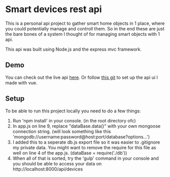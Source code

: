 # Smart devices rest api
This is a personal api project to gather smart home objects in 1 place, where you could potentially manage and controll them.
So in the end these are just the bare bones of a system I thought of for managing smart objects with 1 api.

This api was built using Node.js and the express mvc framework.

## Demo
You can check out the live api [here](http://markvonk.com:8000/api/devices).
Or follow [this git]() to set up the api ui I made with vue.

## Setup
To be able to run this project locally you need to do a few things:
1. Run 'npm install' in your console. (in the root directory ofc)
2. In app.js on line 9, replace "dataBase.data()" with your own mongoose connection string. (will look something like this 'mongodb://username:password@host:port/database?options...')
3. I added this to a seperate db.js export file so it was easier to .gitignore my private data. You might want to remove the require for this file as well on line 4 of the app.js. (dataBase = require('./db'))
4. When all of that is sorted, try the 'gulp' command in your console and you should be able to access your data on http://localhost:8000/api/devices

